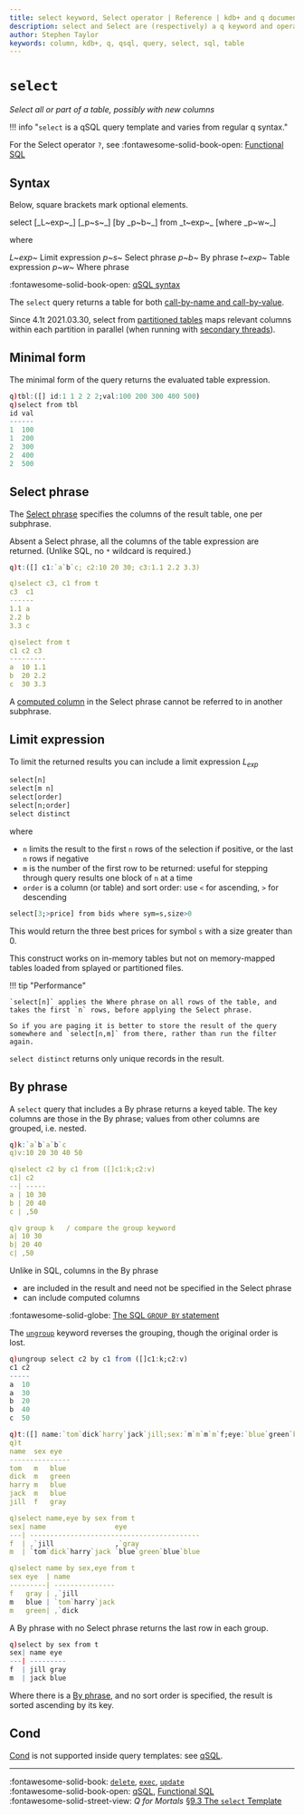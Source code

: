```yaml
---
title: select keyword, Select operator | Reference | kdb+ and q documentation
description: select and Select are (respectively) a q keyword and operator that select all or part of a table, possibly with new columns.
author: Stephen Taylor
keywords: column, kdb+, q, qsql, query, select, sql, table
---
```

# `select`





_Select all or part of a table, possibly with new columns_

!!! info "`select` is a qSQL query template and varies from regular q syntax."

For the Select operator `?`, see 
:fontawesome-solid-book-open:
[Functional SQL](../basics/funsql.md)


## Syntax


Below, square brackets mark optional elements.

<div markdown="1" class="typewriter">
select [_L~exp~_] [_p~s~_] [by _p~b~_] from _t~exp~_ [where _p~w~_]

where

_L~exp~_  Limit expression
_p~s~_    Select phrase
_p~b~_    By phrase
_t~exp~_  Table expression
_p~w~_    Where phrase
</div>

:fontawesome-solid-book-open:
[qSQL syntax](../basics/qsql.md)


The `select` query returns a table for both [call-by-name and call-by-value](../basics/qsql.md#from-phrase).

Since 4.1t 2021.03.30, select from [partitioned tables](../kb/partition.md) maps relevant columns within each partition in parallel (when running with [secondary threads](../basics/syscmds.md#s-number-of-secondary-threads)).


## Minimal form

The minimal form of the query returns the evaluated table expression.

```q
q)tbl:([] id:1 1 2 2 2;val:100 200 300 400 500)
q)select from tbl
id val
------
1  100
1  200
2  300
2  400
2  500
```


## Select phrase

The [Select phrase](../basics/qsql.md#select-phrase) specifies the columns of the result table, one per subphrase. 

Absent a Select phrase, all the columns of the table expression are returned.
(Unlike SQL, no `*` wildcard is required.)

```q
q)t:([] c1:`a`b`c; c2:10 20 30; c3:1.1 2.2 3.3)

q)select c3, c1 from t
c3  c1
------
1.1 a
2.2 b
3.3 c

q)select from t
c1 c2 c3
---------
a  10 1.1
b  20 2.2
c  30 3.3
```

A [computed column](../basics/qsql.md#computed-columns) in the Select phrase cannot be referred to in another subphrase. 


## Limit expression

To limit the returned results you can include a limit expression _L<sub>exp</sub>_

```q
select[n]
select[m n]
select[order]
select[n;order]
select distinct
```

where 

-   `n` limits the result to the first `n` rows of the selection if positive, or the last `n` rows if negative 
-   `m` is the number of the first row to be returned: useful for stepping through query results one block of `n` at a time
-   `order` is a column (or table) and sort order: use `<` for ascending, `>` for descending

```q
select[3;>price] from bids where sym=s,size>0
```

This would return the three best prices for symbol `s` with a size greater than 0.

This construct works on in-memory tables but not on memory-mapped tables loaded from splayed or partitioned files. 

!!! tip "Performance"

    `select[n]` applies the Where phrase on all rows of the table, and takes the first `n` rows, before applying the Select phrase. 

    So if you are paging it is better to store the result of the query somewhere and `select[n,m]` from there, rather than run the filter again.

`select distinct` returns only unique records in the result.


## By phrase

A `select` query that includes a By phrase returns a keyed table.
The key columns are those in the By phrase; values from other columns are grouped, i.e. nested. 

```q
q)k:`a`b`a`b`c
q)v:10 20 30 40 50

q)select c2 by c1 from ([]c1:k;c2:v)
c1| c2
--| -----
a | 10 30
b | 20 40
c | ,50

q)v group k   / compare the group keyword
a| 10 30
b| 20 40
c| ,50
```

Unlike in SQL, columns in the By phrase 

-   are included in the result and need not be specified in the Select phrase
-   can include computed columns

:fontawesome-solid-globe:
[The SQL `GROUP BY` statement](https://www.w3schools.com/sql/sql_groupby.asp)

The [`ungroup`](ungroup.md) keyword reverses the grouping, though the original order is lost. 

```q
q)ungroup select c2 by c1 from ([]c1:k;c2:v)
c1 c2
-----
a  10
a  30
b  20
b  40
c  50
```

```q
q)t:([] name:`tom`dick`harry`jack`jill;sex:`m`m`m`m`f;eye:`blue`green`blue`blue`gray)
q)t
name  sex eye
---------------
tom   m   blue
dick  m   green
harry m   blue
jack  m   blue
jill  f   gray

q)select name,eye by sex from t
sex| name                 eye
---| ------------------------------------------
f  | ,`jill               ,`gray
m  | `tom`dick`harry`jack `blue`green`blue`blue

q)select name by sex,eye from t
sex eye  | name
---------| ---------------
f   gray | ,`jill
m   blue | `tom`harry`jack
m   green| ,`dick
```

A By phrase with no Select phrase returns the last row in each group.

```q
q)select by sex from t
sex| name eye
---| ---------
f  | jill gray
m  | jack blue
```

Where there is a [By phrase](../basics/qsql.md#by-phrase), and no sort order is specified, the result is sorted ascending by its key.


## Cond

[Cond](cond.md) is not supported inside query templates: 
see [qSQL](../basics/qsql.md#cond).



----
:fontawesome-solid-book:
[`delete`](delete.md),
[`exec`](exec.md),
[`update`](update.md)
<br>
:fontawesome-solid-book-open:
[qSQL](../basics/qsql.md),
[Functional SQL](../basics/funsql.md)
<br>
:fontawesome-solid-street-view:
_Q for Mortals_
[§9.3 The `select` Template](/q4m3/9_Queries_q-sql/#93-the-select-template) 
